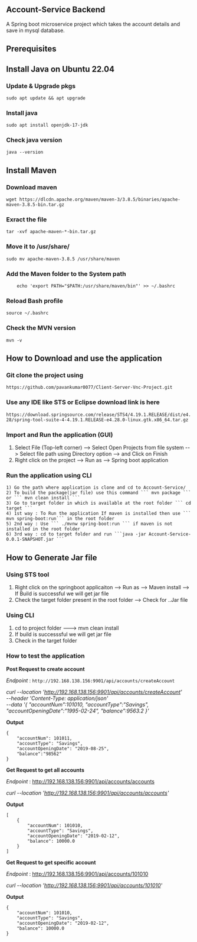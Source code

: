 Account-Service Backend
--
A Spring boot microservice project which takes the account details and save in mysql database.

Prerequisites
--
## Install Java on Ubuntu 22.04
### Update & Upgrade pkgs
``` sudo apt update && apt upgrade ```
### Install java
``` sudo apt install openjdk-17-jdk ```
### Check java version 
``` java --version ```

## Install Maven
### Download maven 
``` wget https://dlcdn.apache.org/maven/maven-3/3.8.5/binaries/apache-maven-3.8.5-bin.tar.gz ```
### Exract the file 
``` tar -xvf apache-maven-*-bin.tar.gz ```
### Move it to /usr/share/
``` sudo mv apache-maven-3.8.5 /usr/share/maven ```
###  Add the Maven folder to the System path
``` echo 'export PATH="$PATH:/usr/share/maven"' >> ~/.bashrc
    echo 'export PATH="$PATH:/usr/share/maven/bin"' >> ~/.bashrc
```
### Reload Bash profile
``` source ~/.bashrc ``` 

### Check the MVN version
``` mvn -v ```

How to Download and use the application
--
### Git clone the project using 
``` https://github.com/pavankumar0077/Client-Server-Vnc-Project.git ```
### Use any IDE like STS or Eclipse download link is here
``` https://download.springsource.com/release/STS4/4.19.1.RELEASE/dist/e4.28/spring-tool-suite-4-4.19.1.RELEASE-e4.28.0-linux.gtk.x86_64.tar.gz ```
### Import and Run the application (GUI)
1) Select File (Top-left corner) --> Select Open Projects from file system --> Select file path using Directory option --> and Click on Finish
2) Right click on the project --> Run as -->  Spring boot application

### Run the application using CLI
```
1) Go the path where application is clone and cd to Account-Service/
2) To build the package(jar file) use this command ``` mvn package ``` or ``` mvn clean install ```
3) Go to target folder in which is available at the root folder ``` cd target ```
4) 1st way : To Run the application If maven is installed then use ``` mvn spring-boot:run``` in the root folder
5) 2nd way : Use ``` ./mvnw spring-boot:run ``` if maven is not installed in the root folder
6) 3rd way : cd to target folder and run ```java -jar Account-Service-0.0.1-SNAPSHOT.jar ```
```
How to Generate Jar file
--
### Using STS tool
1) Right click on the springboot applicaiton --> Run as --> Maven install --> If Build is successful we will get jar file
2) Check the target folder present in the root folder --> Check for ..Jar file

### Using CLI
1) cd to project folder ---> mvn clean install
2) If build is successsful we will get jar file
3) Check in the target folder

### How to test the application

**Post Request to create account**

_Endpoint_ : ``` http://192.168.138.156:9901/api/accounts/createAccount ```

_curl --location 'http://192.168.138.156:9901/api/accounts/createAccount' \
--header 'Content-Type: application/json' \
--data '{
 "accountNum":101010,
 "accountType":"Savings",
 "accountOpeningDate":"1995-02-24",
 "balance":9563.2
}'_

**Output**
```
{
    "accountNum": 101011,
    "accountType": "Savings",
    "accountOpeningDate": "2019-08-25",
    "balance":"98562"
}
```


**Get Request to get all accounts**

_Endpoint_ : http://192.168.138.156:9901/api/accounts/accounts

_curl --location 'http://192.168.138.156:9901/api/accounts/accounts'_

**Output**
```
[
    {
        "accountNum": 101010,
        "accountType": "Savings",
        "accountOpeningDate": "2019-02-12",
        "balance": 10000.0
    }
]
```

**Get Request to get specific account**

_Endpoint_ : http://192.168.138.156:9901/api/accounts/101010

_curl --location 'http://192.168.138.156:9901/api/accounts/101010'_

**Output**

```
{
    "accountNum": 101010,
    "accountType": "Savings",
    "accountOpeningDate": "2019-02-12",
    "balance": 10000.0
}
```






